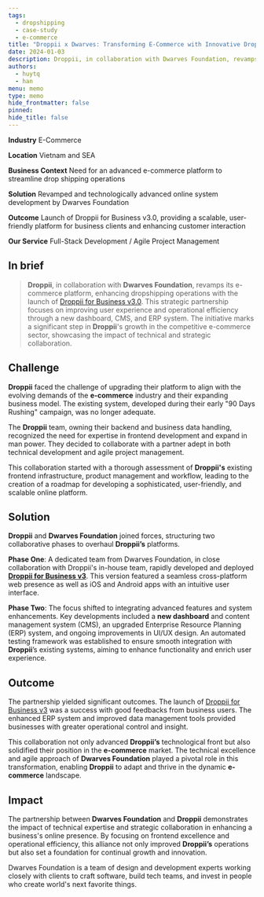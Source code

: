 ```yaml
---
tags:
  - dropshipping
  - case-study
  - e-commerce
title: "Droppii x Dwarves: Transforming E-Commerce with Innovative Dropshipping Solutions"
date: 2024-01-03
description: Droppii, in collaboration with Dwarves Foundation, revamps its e-commerce platform, enhancing dropshipping operations with the launch of Droppii for Business v3.0. This strategic partnership focuses on improving user experience and operational efficiency through a new dashboard, CMS, and ERP system. The initiative marks a significant step in Droppii's growth in the competitive e-commerce sector, showcasing the impact of technical and strategic collaboration.
authors:
  - huytq
  - han
menu: memo
type: memo
hide_frontmatter: false
pinned: 
hide_title: false
---
```


**Industry**
E-Commerce

**Location**
Vietnam and SEA

**Business Context**
Need for an advanced e-commerce platform to streamline drop shipping operations

**Solution**
Revamped and technologically advanced online system development by Dwarves Foundation

**Outcome**
Launch of Droppii for Business v3.0, providing a scalable, user-friendly platform for business clients and enhancing customer interaction

**Our Service**
Full-Stack Development / Agile Project Management

## In brief
> **Droppii**, in collaboration with **Dwarves Foundation**, revamps its e-commerce platform, enhancing dropshipping operations with the launch of [Droppii for Business v3.0](https://play.google.com/store/apps/details?id=com.droppii.business&hl=vi). This strategic partnership focuses on improving user experience and operational efficiency through a new dashboard, CMS, and ERP system. The initiative marks a significant step in **Droppii**'s growth in the competitive e-commerce sector, showcasing the impact of technical and strategic collaboration.

## Challenge
**Droppii** faced the challenge of upgrading their platform to align with the evolving demands of the **e-commerce** industry and their expanding business model. The existing system, developed during their early "90 Days Rushing" campaign, was no longer adequate.

The **Droppii** team, owning their backend and business data handling, recognized the need for expertise in frontend development and expand in man power. They decided to collaborate with a partner adept in both technical development and agile project management.

This collaboration started with a thorough assessment of **Droppii's** existing frontend infrastructure, product management and workflow, leading to the creation of a roadmap for developing a sophisticated, user-friendly, and scalable online platform.

## Solution
**Droppii** and **Dwarves Foundation** joined forces, structuring two collaborative phases to overhaul **Droppii’s** platforms.

**Phase One**: A dedicated team from Dwarves Foundation, in close collaboration with Droppii's in-house team, rapidly developed and deployed **[Droppii for Business v3](https://play.google.com/store/apps/details?id=com.droppii.business&hl=vi&pli=1)**. This version featured a seamless cross-platform web presence as well as iOS and Android apps with an intuitive user interface.

**Phase Two**: The focus shifted to integrating advanced features and system enhancements. Key developments included a **new dashboard** and content management system (CMS), an upgraded Enterprise Resource Planning (ERP) system, and ongoing improvements in UI/UX design. An automated testing framework was established to ensure smooth integration with **Droppii**’s existing systems, aiming to enhance functionality and enrich user experience.

## Outcome
The partnership yielded significant outcomes. The launch of [Droppii for Business v3](https://play.google.com/store/apps/details?id=com.droppii.business&hl=vi&pli=1) was a success with good feedbacks from business users. The enhanced ERP system and improved data management tools provided businesses with greater operational control and insight.

This collaboration not only advanced **Droppii’s** technological front but also solidified their position in the **e-commerce** market. The technical excellence and agile approach of **Dwarves Foundation** played a pivotal role in this transformation, enabling **Droppii** to adapt and thrive in the dynamic **e-commerce** landscape.

## Impact
The partnership between **Dwarves Foundation** and **Droppii** demonstrates the impact of technical expertise and strategic collaboration in enhancing a business's online presence. By focusing on frontend excellence and operational efficiency, this alliance not only improved **Droppii’s** operations but also set a foundation for continual growth and innovation.

Dwarves Foundation is a team of design and development experts working closely with clients to craft software, build tech teams, and invest in people who create world's next favorite things.